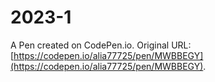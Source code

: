 # 2023-1

A Pen created on CodePen.io. Original URL: [https://codepen.io/alia77725/pen/MWBBEGY](https://codepen.io/alia77725/pen/MWBBEGY).

